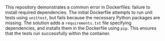 This repository demonstrates a common error in Dockerfiles: failure to install required dependencies. The initial Dockerfile attempts to run unit tests using `unittest`, but fails because the necessary Python packages are missing. The solution adds a `requirements.txt` file specifying dependencies, and installs them in the Dockerfile using `pip`. This ensures that the tests run successfully within the container.